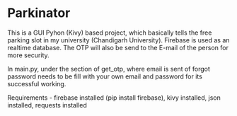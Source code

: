 # Parkinator
This is a GUI Pyhon (Kivy) based project, which basically tells the free parking slot in my university (Chandigarh University). Firebase is used as an realtime database. The OTP will also be send to the E-mail of the person for more security.

In main.py, under the section of get_otp, where email is sent of forgot password needs to be fill with your own email and password for its successful working.

Requirements - 
firebase installed (pip install firebase),
kivy installed,
json installed,
requests installed
